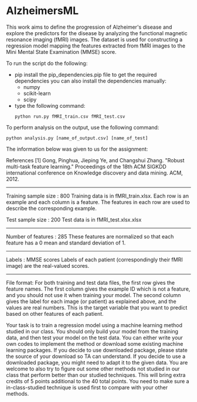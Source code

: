 # AlzheimersML

This work aims to define the progression of Alzheimer's disease and explore the predictors for the disease by analyzing the functional magnetic resonance imaging
(fMRI) images. The dataset is used for constructing a regression model mapping the features extracted from fMRI images to the Mini Mental State Examination (MMSE)
score.

To run the script do the following:
 - pip install the pip_dependencies.pip file to get the required dependencies
   you can also install the dependencies manually:
   - numpy
   - scikit-learn
   - scipy
 - type the following command:
   ```
   python run.py fMRI_train.csv fMRI_test.csv
   ```

To perform analysis on the output, use the following command:
  ```
  python analysis.py [name_of_output.csv] [name_of_test]
  ```

The information below was given to us for the assignment:

References
[1] Gong, Pinghua, Jieping Ye, and Changshui Zhang. "Robust multi-task feature learning." Proceedings of the 18th ACM SIGKDD international conference on Knowledge discovery and data mining. ACM, 2012.

----------------------------
Training sample size : 800
    Training data is in fMRI_train.xlsx. Each row is an example and each column is a feature. The features in each row are used to describe the corresponding example.


Test sample size : 200
    Test data is in fMRI_test.xlsx.xlsx

----------------------------
Number of features : 285
    These features are normalized so that each feature has a 0 mean and standard deviation of 1.

----------------------------
Labels : MMSE scores
    Labels of each patient (correspondingly their fMRI image) are the real-valued scores.


----------------------------
File format:
    For both training and test data files, the first row gives the feature names. The first column gives the example ID which is not a feature, and you should not
    use it when training your model. The second column gives the label for each image (or patient) as explained above, and the values are real numbers.  This is the target variable that you
    want to predict based on other features of each patient.


Your task is to train a regression model using a machine learning method studied in our class. You should only build your model from the training data, and then
test your model on the test data. You can either write your own codes to implement the method or download some existing machine learning packages. If you decide to
use downloaded package, please state the source of your download so TA can understand. If you decide to use a downloaded package, you might need to adapt it to the
given data. You are welcome to also try to figure out some other methods not studied in our class that perform better than our studied techniques. This will bring
extra credits of 5 points additional to the 40 total points. You need to make sure a in-class-studied technique is used first to compare with your other methods.
